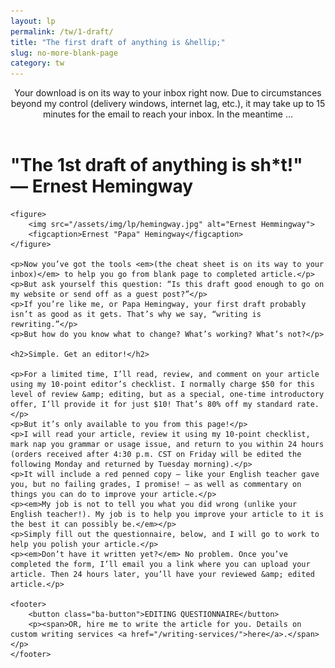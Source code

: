 ```yaml
---
layout: lp
permalink: /tw/1-draft/
title: "The first draft of anything is &hellip;"
slug: no-more-blank-page
category: tw
---
```


<header class="your-lm">
	<p>Your download is on its way to your inbox right now. Due to circumstances beyond my control (delivery windows, internet lag, etc.), it may take up to 15 minutes for the email to reach your inbox. In the meantime &hellip;</p>
</header>

<div class="tw-offer">
	<h1>"The 1st draft of anything is sh*t!"<br>&mdash; Ernest Hemingway</h1>

	<figure>
		<img src="/assets/img/lp/hemingway.jpg" alt="Ernest Hemmingway">
		<figcaption>Ernest "Papa" Hemingway</figcaption>
	</figure>

	<p>Now you’ve got the tools <em>(the cheat sheet is on its way to your inbox)</em> to help you go from blank page to completed article.</p>
	<p>But ask yourself this question: “Is this draft good enough to go on my website or send off as a guest post?”</p>
	<p>If you’re like me, or Papa Hemingway, your first draft probably isn’t as good as it gets. That’s why we say, “writing is rewriting.”</p>
	<p>But how do you know what to change? What’s working? What’s not?</p>

	<h2>Simple. Get an editor!</h2>

	<p>For a limited time, I’ll read, review, and comment on your article using my 10-point editor’s checklist. I normally charge $50 for this level of review &amp; editing, but as a special, one-time introductory offer, I’ll provide it for just $10! That’s 80% off my standard rate.</p>
	<p>But it’s only available to you from this page!</p>
	<p>I will read your article, review it using my 10-point checklist, mark nap you grammar or usage issue, and return to you within 24 hours (orders received after 4:30 p.m. CST on Friday will be edited the following Monday and returned by Tuesday morning).</p>
	<p>It will include a red penned copy — like your English teacher gave you, but no failing grades, I promise! — as well as commentary on things you can do to improve your article.</p>
	<p><em>My job is not to tell you what you did wrong (unlike your English teacher!). My job is to help you improve your article to it is the best it can possibly be.</em></p>
	<p>Simply fill out the questionnaire, below, and I will go to work to help you polish your article.</p>
	<p><em>Don’t have it written yet?</em> No problem. Once you’ve completed the form, I’ll email you a link where you can upload your article. Then 24 hours later, you’ll have your reviewed &amp; edited article.</p>

	<footer>
		<button class="ba-button">EDITING QUESTIONNAIRE</button>
		<p><span>OR, hire me to write the article for you. Details on custom writing services <a href="/writing-services/">here</a>.</span></p>
	</footer>

</div>